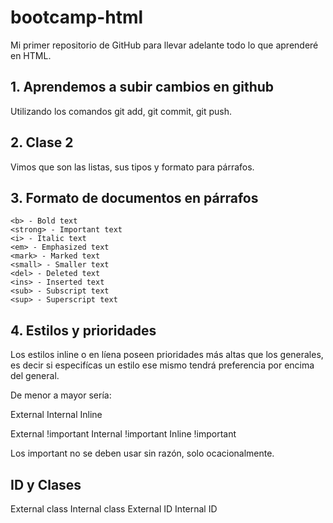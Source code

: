 # bootcamp-html

Mi primer repositorio de GitHub para llevar adelante todo lo que aprenderé en HTML.


## 1. Aprendemos a subir cambios en github

Utilizando los comandos git add, git commit, git push.

## 2. Clase 2

Vimos que son las listas, sus tipos y formato para párrafos.

## 3. Formato de documentos en párrafos

    <b> - Bold text
    <strong> - Important text
    <i> - Italic text
    <em> - Emphasized text
    <mark> - Marked text
    <small> - Smaller text
    <del> - Deleted text
    <ins> - Inserted text
    <sub> - Subscript text
    <sup> - Superscript text

## 4. Estilos y prioridades
 
Los estilos inline o en líena poseen prioridades más altas que los generales, es decir si especifícas un estilo ese mismo tendrá preferencia por encima del general.

De menor a mayor sería:

External
Internal
Inline

External !important
Internal !important
Inline !important

Los important no se deben usar sin razón, solo ocacionalmente.

## ID y Clases

External class
Internal class
External ID
Internal ID